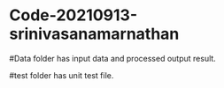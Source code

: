 # Code-20210913-srinivasanamarnathan

#Data folder has input data and processed output result.

#test folder has unit test file.

